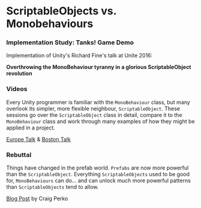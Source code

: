 # ScriptableObjects vs. Monobehaviours
### Implementation Study: Tanks! Game Demo

Implementation of Unity's Richard Fine's talk at Unite 2016:

**Overthrowing the MonoBehaviour tyranny in a glorious ScriptableObject revolution**

### Videos
Every Unity programmer is familiar with the `MonoBehaviour` class, but many overlook its simpler, more flexible neighbour, `ScriptableObject`. These sessions go over the `ScriptableObject` class in detail, compare it to the `MonoBehaviour` class and work through many examples of how they might be applied in a project.

[Europe Talk](https://www.youtube.com/watch?v=VBA1QCoEAX4) & [Boston Talk](https://www.youtube.com/watch?v=6vmRwLYWNRo)



### Rebuttal
Things have changed in the prefab world. `Prefabs` are now more powerful than the `ScriptableObject`. Everything `ScriptableObjects` used to be good for, `MonoBehaviours` can do... and can unlock much more powerful patterns than `ScriptableObjects` tend to allow.

[Blog Post](http://projectperko.blogspot.ca/2016/07/scriptableobject.html) by Craig Perko
